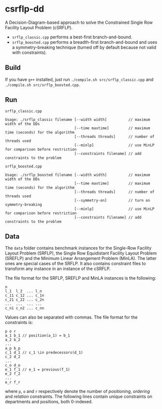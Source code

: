 # csrflp-dd
A Decision-Diagram-based approach to solve the Constrained Single Row Facility Layout Problem (cSRFLP).

* `srflp_classic.cpp` performs a best-first branch-and-bound.
* `srflp_boosted.cpp` performs a breadth-first branch-and-bound and uses a symmetry-breaking technique (turned off by default because not valid with constraints).

## Build

If you have `g++` installed, just run `./compile.sh src/srflp_classic.cpp` and `./compile.sh src/srflp_boosted.cpp`.

## Run

`srflp_classic.cpp`
```
Usage: ./srflp_classic filename [--width width]          // maximum width of the DDs
                                [--time maxtime]         // maximum time (seconds) for the algorithm
                                [--threads threads]      // number of threads used
                                [--minlp]                // use MinLP for comparison before restriction
                                [--constraints filename] // add constraints to the problem
```

`srflp_boosted.cpp`
```
Usage: ./srflp_boosted filename [--width width]          // maximum width of the DDs
                                [--time maxtime]         // maximum time (seconds) for the algorithm
                                [--threads threads]      // number of threads used
                                [--symmetry-on]          // turn on symmetry-breaking
                                [--minlp]                // use MinLP for comparison before restriction
                                [--constraints filename] // add constraints to the problem
```

## Data

The `data` folder contains benchmark instances for the Single-Row Facility Layout Problem (SRFLP), the Single Row Equidistant Facility Layout Problem (SREFLP) and the Minimum Linear Arrangement Problem (MinLA). The latter ones are special cases of the SRFLP. It also contains constraint files to transform any instance in an instance of the cSRFLP.

The file format for the SRFLP, SREFLP and MinLA instances is the following:
```
n
l_1  l_2  ... l_n
c_11 c_12 ... c_1n
c_21 c_22 ... c_2n
...  ...  ... ...
c_n1 c_n2 ... c_nn
```
Values can also be separated with commas.
The file format for the constraints is:

```
p o r
a_1 b_1 // position(a_1) = b_1
a_2 b_2
...
a_p b_p
c_1 d_1 // c_1 \in predecessors(d_1)
c_2 d_2
...
c_o d_o
e_1 f_1 // e_1 = previous(f_1)
e_2 f_2
...
e_r f_r
```
where `p`, `o` and `r` respectively denote the number of *positioning*, *ordering* and *relation* constraints.
The following lines contain unique constraints on departments and positions, both 0-indexed.
